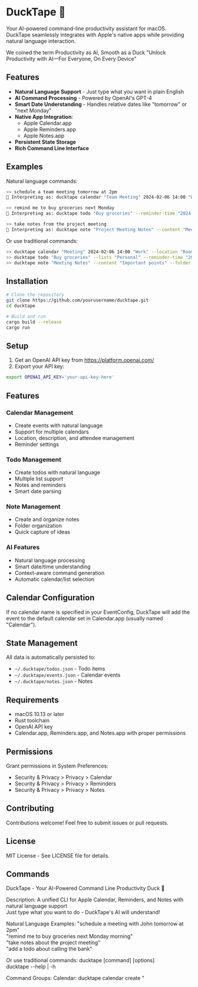 # DuckTape 🦆

Your AI-powered command-line productivity assistant for macOS. DuckTape seamlessly integrates with Apple's native apps while providing natural language interaction.

We coined the term Productivity as AI, Smooth as a Duck "Unlock Productivity with AI—For Everyone, On Every Device" 

## Features

- **Natural Language Support** - Just type what you want in plain English
- **AI Command Processing** - Powered by OpenAI's GPT-4
- **Smart Date Understanding** - Handles relative dates like "tomorrow" or "next Monday"
- **Native App Integration**:
  - Apple Calendar.app
  - Apple Reminders.app
  - Apple Notes.app
- **Persistent State Storage**
- **Rich Command Line Interface**

## Examples

Natural language commands:
```bash
>> schedule a team meeting tomorrow at 2pm
🦆 Interpreting as: ducktape calendar "Team Meeting" 2024-02-06 14:00 "Work"

>> remind me to buy groceries next Monday
🦆 Interpreting as: ducktape todo "Buy groceries" --reminder-time "2024-02-12 09:00"

>> take notes from the project meeting
🦆 Interpreting as: ducktape note "Project Meeting Notes" --content "Meeting notes" --folder "Work"
```

Or use traditional commands:
```bash
>> ducktape calendar "Meeting" 2024-02-06 14:00 "Work" --location "Room 1"
>> ducktape todo "Buy groceries" --lists "Personal" --reminder-time "2024-02-12 09:00"
>> ducktape note "Meeting Notes" --content "Important points" --folder "Work"
```

## Installation

```bash
# Clone the repository
git clone https://github.com/yourusername/ducktape.git
cd ducktape

# Build and run
cargo build --release
cargo run
```

## Setup

1. Get an OpenAI API key from https://platform.openai.com/
2. Export your API key:
```bash
export OPENAI_API_KEY='your-api-key-here'
```

## Features

### Calendar Management
- Create events with natural language
- Support for multiple calendars
- Location, description, and attendee management
- Reminder settings

### Todo Management
- Create todos with natural language
- Multiple list support
- Notes and reminders
- Smart date parsing

### Note Management
- Create and organize notes
- Folder organization
- Quick capture of ideas

### AI Features
- Natural language processing
- Smart date/time understanding
- Context-aware command generation
- Automatic calendar/list selection

## Calendar Configuration

If no calendar name is specified in your EventConfig, DuckTape will add the event to the default calendar set in Calendar.app (usually named "Calendar").

## State Management

All data is automatically persisted to:
- `~/.ducktape/todos.json` - Todo items
- `~/.ducktape/events.json` - Calendar events
- `~/.ducktape/notes.json` - Notes

## Requirements

- macOS 10.13 or later
- Rust toolchain
- OpenAI API key
- Calendar.app, Reminders.app, and Notes.app with proper permissions

## Permissions

Grant permissions in System Preferences:
- Security & Privacy > Privacy > Calendar
- Security & Privacy > Privacy > Reminders
- Security & Privacy > Privacy > Notes

## Contributing

Contributions welcome! Feel free to submit issues or pull requests.

## License

MIT License - See LICENSE file for details.

## Commands

DuckTape - Your AI-Powered Command Line Productivity Duck 🦆

Description:
  A unified CLI for Apple Calendar, Reminders, and Notes with natural language support  
  Just type what you want to do - DuckTape's AI will understand!

Natural Language Examples:
  "schedule a meeting with John tomorrow at 2pm"  
  "remind me to buy groceries next Monday morning"  
  "take notes about the project meeting"  
  "add a todo about calling the bank"

Or use traditional commands:
  ducktape [command] [options]  
  ducktape --help | -h

Command Groups:
  Calendar:
    ducktape calendar create "<title>" <date> <start_time> <end_time> [calendar] - Create event  
    ducktape calendar delete "<title>" - Delete matching events  
    ducktape calendars - List available calendars

  Todo & Reminders:
    ducktape todo "<title>" - Create a todo item  
    ducktape list-todos - List all stored todos

  Notes:
    ducktape note "<title>" --content "<content>" [--folder "<folder>"]  
    ducktape notes - List all notes

  Utility:
    ducktape search <path> <pattern> - Search for files  
    ducktape calendar-props - List available calendar properties  
    ducktape cleanup - Remove old events and compact storage

Options by Command Type:
  Calendar Options:
    --all-day                  Create an all-day event  
    --location "<location>"    Set event location  
    --description "<desc>"     Set event description  
    --email "<email>"          Add attendee  
    --reminder <minutes>       Set reminder (minutes before event)

  Todo Options:
    --notes "<notes>"          Add notes to the todo  
    --lists "<list1,list2>"    Add to specific lists  
    --reminder-time "YYYY-MM-DD HH:MM"  Set reminder time

  Note Options:
    --content "<content>"      Set note content  
    --folder "<folder>"        Specify note folder

General Commands:
  ducktape --help (or -h) - Show this help  
  ducktape exit - Exit the application

AI Features:
  - Natural language command processing  
  - Smart date/time understanding ("tomorrow", "next Monday")  
  - Context-aware command generation  
  - Automatic calendar/list selection

Environment Setup:
  Export your OpenAI API key:  
  export OPENAI_API_KEY='your-api-key-here'

State Files:
  ~/.ducktape/todos.json - Todo items  
  ~/.ducktape/events.json - Calendar events
```
